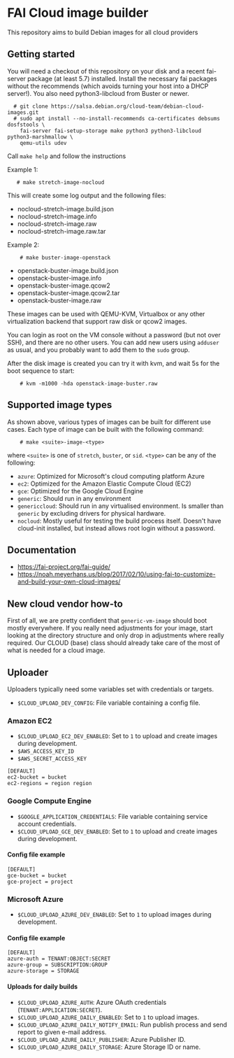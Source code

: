 # FAI Cloud image builder

This repository aims to build Debian images for all cloud providers

## Getting started

You will need a checkout of this repository on your disk and a recent fai-server
package (at least 5.7) installed. Install the necessary fai packages without
the recommends (which avoids turning your host into a DHCP server!).
You also need python3-libcloud from Buster or newer.

```
  # git clone https://salsa.debian.org/cloud-team/debian-cloud-images.git
  # sudo apt install --no-install-recommends ca-certificates debsums dosfstools \
    fai-server fai-setup-storage make python3 python3-libcloud python3-marshmallow \
    qemu-utils udev
```

  Call `make help` and follow the instructions

Example 1:

```
   # make stretch-image-nocloud
```

This will create some log output and the following files:

- nocloud-stretch-image.build.json
- nocloud-stretch-image.info
- nocloud-stretch-image.raw
- nocloud-stretch-image.raw.tar

Example 2:

```
    # make buster-image-openstack
```

- openstack-buster-image.build.json
- openstack-buster-image.info
- openstack-buster-image.qcow2
- openstack-buster-image.qcow2.tar
- openstack-buster-image.raw

These images can be used with QEMU-KVM, Virtualbox or any other virtualization
backend that support raw disk or qcow2 images.

You can login as root on the VM console without a password (but not over
SSH), and there are no other users. You can add new users using `adduser` as
usual, and you probably want to add them to the `sudo` group.

After the disk image is created you can try it with kvm, and wait 5s for the
boot sequence to start:

```
    # kvm -m1000 -hda openstack-image-buster.raw
```

## Supported image types

As shown above, various types of images can be built for different use
cases. Each type of image can be built with the following command:

```
    # make <suite>-image-<type>
```

where `<suite>` is one of `stretch`, `buster`, or `sid`. `<type>` can
be any of the following:

 * `azure`: Optimized for Microsoft's cloud computing platform Azure
 * `ec2`: Optimized for the Amazon Elastic Compute Cloud (EC2)
 * `gce`: Optimized for the Google Cloud Engine
 * `generic`: Should run in any environment
 * `genericcloud`: Should run in any virtualised environment. Is
   smaller than `generic` by excluding drivers for physical hardware.
 * `nocloud`: Mostly useful for testing the build process
   itself. Doesn't have cloud-init installed, but instead allows root
   login without a password.

## Documentation

 * https://fai-project.org/fai-guide/
 * https://noah.meyerhans.us/blog/2017/02/10/using-fai-to-customize-and-build-your-own-cloud-images/

## New cloud vendor how-to

First of all, we are pretty confident that `generic-vm-image` should boot
mostly everywhere. If you really need adjustments for your image, start looking
at the directory structure and only drop in adjustments where really required.
Our CLOUD (base) class should already take care of the most of what is needed
for a cloud image.

## Uploader

Uploaders typically need some variables set with credentials or targets.

 * `$CLOUD_UPLOAD_DEV_CONFIG`: File variable containing a config file.

### Amazon EC2

 * `$CLOUD_UPLOAD_EC2_DEV_ENABLED`: Set to `1` to upload and create images during development.
 * `$AWS_ACCESS_KEY_ID`
 * `$AWS_SECRET_ACCESS_KEY`

```
[DEFAULT]
ec2-bucket = bucket
ec2-regions = region region
```

### Google Compute Engine

 * `$GOOGLE_APPLICATION_CREDENTIALS`: File variable containing service account credentials.
 * `$CLOUD_UPLOAD_GCE_DEV_ENABLED`: Set to `1` to upload and create images during development.

#### Config file example

```
[DEFAULT]
gce-bucket = bucket
gce-project = project
```

### Microsoft Azure

 * `$CLOUD_UPLOAD_AZURE_DEV_ENABLED`: Set to `1` to upload images during development.

#### Config file example

```
[DEFAULT]
azure-auth = TENANT:OBJECT:SECRET
azure-group = SUBSCRIPTION:GROUP
azure-storage = STORAGE
```

#### Uploads for daily builds

 * `$CLOUD_UPLOAD_AZURE_AUTH`: Azure OAuth credentials (`TENANT:APPLICATION:SECRET`).
 * `$CLOUD_UPLOAD_AZURE_DAILY_ENABLED`: Set to `1` to upload images.
 * `$CLOUD_UPLOAD_AZURE_DAILY_NOTIFY_EMAIL`: Run publish process and send report to given e-mail address.
 * `$CLOUD_UPLOAD_AZURE_DAILY_PUBLISHER`: Azure Publisher ID.
 * `$CLOUD_UPLOAD_AZURE_DAILY_STORAGE`: Azure Storage ID or name.
